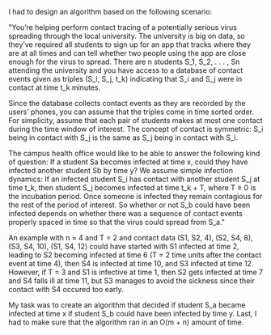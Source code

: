 I had to design an algorithm based on the following scenario:

"You’re helping perform contact tracing of a potentially serious virus spreading through the local university. The university is big on data, so they’ve required all students to sign up for an app that tracks where they are at all times and can tell whether two people using the app are close enough for the virus to spread. There are n students S_1, S_2, . . . , Sn attending the university and you have access to a database of contact events given as triples (S_i, S_j, t_k) indicating that S_i and S_j were in contact at time t_k minutes.

Since the database collects contact events as they are recorded by the users’ phones, you can assume that the triples come in time sorted order. For simplicity, assume that each pair of students makes at most one contact during the time window of interest. The concept of contact is symmetric: S_i being in contact with S_j is the same as S_j being in contact with S_i. 

The campus health office would like to be able to answer the following kind of question: If a student Sa becomes infected at time x, could they have infected another student Sb by time y? We assume simple infection dynamics: If an infected student S_i has contact with another student S_j at time t_k, then student S_j becomes infected at time t_k + T, where T ≥ 0 is the incubation period. Once someone is infected they remain contagious for the rest of the period of interest. So whether or not S_b could have been infected depends on whether there was a sequence of contact events properly spaced in time so that the virus could spread from S_a."

An example with n = 4 and T = 2 and contact data (S1, S2, 4), (S2, S4, 8), (S3, S4, 10), (S1, S4, 12) could have started with S1 infected at time 2, leading to S2 becoming infected at time 6 (T = 2 time units after the contact event at time 4), then S4 is infected at time 10, and S3 infected at time 12. However, if T = 3 and S1 is infective at time 1, then S2 gets infected at time 7 and S4 falls ill at time 11, but S3 manages to avoid the sickness since their contact with S4 occured too early.

My task was to create an algorithm that decided if student S_a became infected at time x if student S_b could have been infected by time y. Last, I had to make sure that the algorithm ran in an O(m + n) amount of time.
